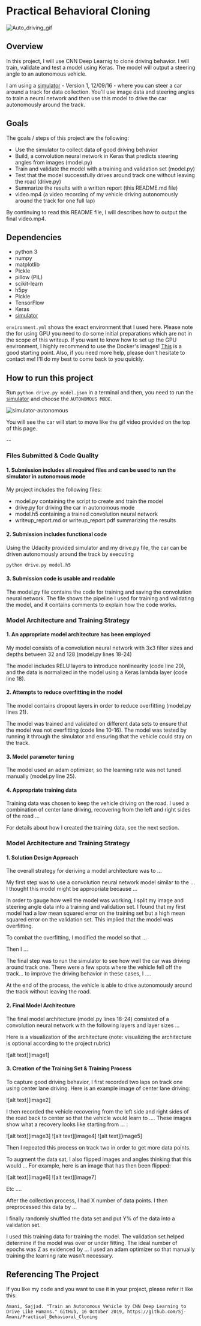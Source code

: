 # Practical Behavioral Cloning

![Auto_driving_gif](results/Behavioral_Cloning(10X).gif)

## Overview
In this project, I will use CNN Deep Learnig to clone driving behavior. I will train, validate and test a model using Keras. The model will output a steering angle to an autonomous vehicle.

I am using a [simulator](https://github.com/udacity/self-driving-car-sim) - Version 1, 12/09/16 - where you can steer a car around a track for data collection. You'll use image data and steering angles to train a neural network and then use this model to drive the car autonomously around the track.

## Goals
The goals / steps of this project are the following:
* Use the simulator to collect data of good driving behavior
* Build, a convolution neural network in Keras that predicts steering angles from images (model.py)
* Train and validate the model with a training and validation set (model.py)
* Test that the model successfully drives around track one without leaving the road (drive.py)
* Summarize the results with a written report (this README.md file)
* video.mp4 (a video recording of my vehicle driving autonomously around the track for one full lap)

By continuing to read this README file, I will describes how to output the final video.mp4.

## Dependencies
* python 3
* numpy
* matplotlib
* Pickle
* pillow (PIL)
* scikit-learn
* h5py
* Pickle
* TensorFlow
* Keras
* [simulator](https://github.com/udacity/self-driving-car-sim)

`environment.yml` shows the exact environment that I used here. Please note the for using GPU you need to do some initial preparations which are not in the scope of this writeup.
If you want to know how to set up the GPU environment, I highly recommend to use the Docker's images! [This](https://blog.amedama.jp/entry/2017/04/03/235901) is a good starting point.
Also, if you need more help, please don't hesitate to contact me! I'll do my best to come back to you quickly.

## How to run this project

Run `python drive.py model.json` in a terminal and then, you need to run the [simulator](https://github.com/udacity/self-driving-car-sim) and choose the `AUTONOMOUS MODE`. 

![simulator-autonomous](results/Simulator-Autonomous.png)

You will see the car will start to move like the gif video provided on the top of this page.

--
### Files Submitted & Code Quality

#### 1. Submission includes all required files and can be used to run the simulator in autonomous mode

My project includes the following files:
* model.py containing the script to create and train the model
* drive.py for driving the car in autonomous mode
* model.h5 containing a trained convolution neural network 
* writeup_report.md or writeup_report.pdf summarizing the results

#### 2. Submission includes functional code
Using the Udacity provided simulator and my drive.py file, the car can be driven autonomously around the track by executing 
```sh
python drive.py model.h5
```

#### 3. Submission code is usable and readable

The model.py file contains the code for training and saving the convolution neural network. The file shows the pipeline I used for training and validating the model, and it contains comments to explain how the code works.

### Model Architecture and Training Strategy

#### 1. An appropriate model architecture has been employed

My model consists of a convolution neural network with 3x3 filter sizes and depths between 32 and 128 (model.py lines 18-24) 

The model includes RELU layers to introduce nonlinearity (code line 20), and the data is normalized in the model using a Keras lambda layer (code line 18). 

#### 2. Attempts to reduce overfitting in the model

The model contains dropout layers in order to reduce overfitting (model.py lines 21). 

The model was trained and validated on different data sets to ensure that the model was not overfitting (code line 10-16). The model was tested by running it through the simulator and ensuring that the vehicle could stay on the track.

#### 3. Model parameter tuning

The model used an adam optimizer, so the learning rate was not tuned manually (model.py line 25).

#### 4. Appropriate training data

Training data was chosen to keep the vehicle driving on the road. I used a combination of center lane driving, recovering from the left and right sides of the road ... 

For details about how I created the training data, see the next section. 

### Model Architecture and Training Strategy

#### 1. Solution Design Approach

The overall strategy for deriving a model architecture was to ...

My first step was to use a convolution neural network model similar to the ... I thought this model might be appropriate because ...

In order to gauge how well the model was working, I split my image and steering angle data into a training and validation set. I found that my first model had a low mean squared error on the training set but a high mean squared error on the validation set. This implied that the model was overfitting. 

To combat the overfitting, I modified the model so that ...

Then I ... 

The final step was to run the simulator to see how well the car was driving around track one. There were a few spots where the vehicle fell off the track... to improve the driving behavior in these cases, I ....

At the end of the process, the vehicle is able to drive autonomously around the track without leaving the road.

#### 2. Final Model Architecture

The final model architecture (model.py lines 18-24) consisted of a convolution neural network with the following layers and layer sizes ...

Here is a visualization of the architecture (note: visualizing the architecture is optional according to the project rubric)

![alt text][image1]

#### 3. Creation of the Training Set & Training Process

To capture good driving behavior, I first recorded two laps on track one using center lane driving. Here is an example image of center lane driving:

![alt text][image2]

I then recorded the vehicle recovering from the left side and right sides of the road back to center so that the vehicle would learn to .... These images show what a recovery looks like starting from ... :

![alt text][image3]
![alt text][image4]
![alt text][image5]

Then I repeated this process on track two in order to get more data points.

To augment the data sat, I also flipped images and angles thinking that this would ... For example, here is an image that has then been flipped:

![alt text][image6]
![alt text][image7]

Etc ....

After the collection process, I had X number of data points. I then preprocessed this data by ...


I finally randomly shuffled the data set and put Y% of the data into a validation set. 

I used this training data for training the model. The validation set helped determine if the model was over or under fitting. The ideal number of epochs was Z as evidenced by ... I used an adam optimizer so that manually training the learning rate wasn't necessary.

Referencing The Project
---
If you like my code and you want to use it in your project, please refer it like this:

`Amani, Sajjad. "Train an Autonomous Vehicle by CNN Deep Learning to Drive Like Humans." GitHub, 16 October 2019, https://github.com/Sj-Amani/Practical_Behavioral_Cloning`

